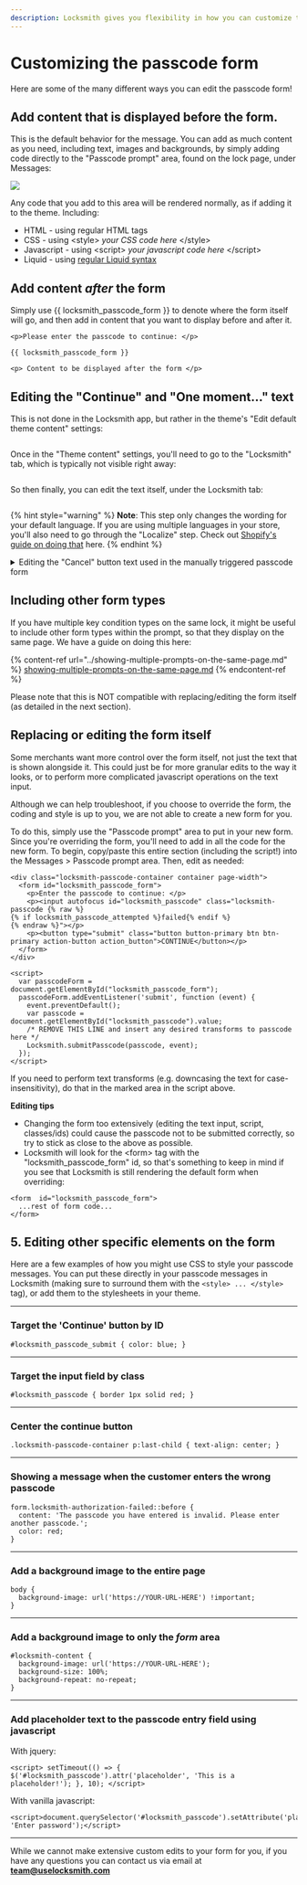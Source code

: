 ```yaml
---
description: Locksmith gives you flexibility in how you can customize the passcode form!
---
```


# Customizing the passcode form

Here are some of the many different ways you can edit the passcode form!

## Add content that is displayed before the form.

This is the default behavior for the message. You can add as much content as you need, including text, images and backgrounds, by simply adding code directly to the "Passcode prompt" area, found on the lock page, under Messages:

![](https://s3.amazonaws.com/helpscout.net/docs/assets/5ddd799f2c7d3a7e9ae472fc/images/6179b6139ccf62287e5f0638/file-A4L7rINXDU.png)

Any code that you add to this area will be rendered normally, as if adding it to the theme. Including:

* HTML - using regular HTML tags
* CSS - using \<style> _your CSS code here_ \</style>
* Javascript - using \<script> _your javascript code here_ \</script>
* Liquid - using [regular Liquid syntax](https://shopify.dev/api/liquid/basics)

## Add content _after_ the form

Simply use \{{ locksmith\_passcode\_form \}} to denote where the form itself will go, and then add in content that you want to display before and after it.

```
<p>Please enter the passcode to continue: </p>

{{ locksmith_passcode_form }}

<p> Content to be displayed after the form </p>
```

## Editing the "Continue" and "One moment..." text

This is not done in the Locksmith app, but rather in the theme's "Edit default theme content" settings:

<figure><img src="../../../.gitbook/assets/Screenshot 2023-11-14 at 1.22.30 PM.png" alt=""><figcaption></figcaption></figure>

Once in the "Theme content" settings, you'll need to go to the "Locksmith" tab, which is typically not visible right away:

<figure><img src="../../../.gitbook/assets/Screenshot 2023-11-14 at 1.23.24 PM.png" alt=""><figcaption></figcaption></figure>

So then finally, you can edit the text itself, under the Locksmith tab:

<figure><img src="../../../.gitbook/assets/Screenshot 2023-11-14 at 1.24.25 PM.png" alt=""><figcaption></figcaption></figure>

{% hint style="warning" %}
**Note**: This step only changes the wording for your default language. If you are using multiple languages in your store, you'll also need to go through the "Localize" step. Check out [Shopify's guide on doing that](https://help.shopify.com/en/manual/markets/languages/manage-languages) here.
{% endhint %}

<details>

<summary>Editing the "Cancel" button text used in the manually triggered passcode form</summary>

Locksmith's manual mode can be used to hide specific parts of your theme, such as the add-to-cart button, instead of hiding the entire product page. In this case, the passcode form needs to be 'manually triggered' to present the form to customers, using a custom passcode button.&#x20;

This is covered in our price hiding guide here: [Hiding product prices and/or the add to cart button](../../hiding-prices.md)

The manually triggered passcode form includes a 'Cancel' button that can be used to close the passcode form, revealing the product page again.

<img src="../../../.gitbook/assets/Passcode-manual-trigger-form-cancel-btn.png" alt="" data-size="original">

To edit the text for this button, some CSS will need to be added to the 'Passcode prompt' message field. The following example code can be used for that, replacing the 'Close' text with your own.

```
<style>
    .or-cancel a:nth-child(1) {
        visibility: hidden;
        position: relative;
    }
    .or-cancel a:nth-child(1):after {
        content: "Close";
        visibility: visible;
        position: absolute;
        top: 0;
        left: 0;
        color:black
    }
</style>
```



</details>

## Including other form types

If you have multiple key condition types on the same lock, it might be useful to include other form types within the prompt, so that they display on the same page. We have a guide on doing this here:

{% content-ref url="../showing-multiple-prompts-on-the-same-page.md" %}
[showing-multiple-prompts-on-the-same-page.md](../showing-multiple-prompts-on-the-same-page.md)
{% endcontent-ref %}

Please note that this is NOT compatible with replacing/editing the form itself (as detailed in the next section).&#x20;

## Replacing or editing the form itself

Some merchants want more control over the form itself, not just the text that is shown alongside it. This could just be for more granular edits to the way it looks, or to perform more complicated javascript operations on the text input.

Although we can help troubleshoot, if you choose to override the form, the coding and style is up to you, we are not able to create a new form for you.

To do this, simply use the "Passcode prompt" area to put in your new form. Since you're overriding the form, you'll need to add in all the code for the new form. To begin, copy/paste this entire section (including the script!) into the Messages > Passcode prompt area. Then, edit as needed:

```
<div class="locksmith-passcode-container container page-width">
  <form id="locksmith_passcode_form">
    <p>Enter the passcode to continue: </p>
    <p><input autofocus id="locksmith_passcode" class="locksmith-passcode {% raw %}
{% if locksmith_passcode_attempted %}failed{% endif %}
{% endraw %}"></p>
    <p><button type="submit" class="button button-primary btn btn-primary action-button action_button">CONTINUE</button></p>
  </form>
</div>

<script>
  var passcodeForm = document.getElementById("locksmith_passcode_form");
  passcodeForm.addEventListener('submit', function (event) {
    event.preventDefault();
    var passcode = document.getElementById("locksmith_passcode").value;
    /* REMOVE THIS LINE and insert any desired transforms to passcode here */
    Locksmith.submitPasscode(passcode, event);
  });
</script>
```

&#x20;If you need to perform text transforms (e.g. downcasing the text for case-insensitivity), do that in the marked area in the script above.

**Editing tips**

* Changing the form too extensively (editing the text input, script, classes/ids) could cause the passcode not to be submitted correctly, so try to stick as close to the above as possible.
* Locksmith will look for the \<form> tag with the "locksmith\_passcode\_form" id, so that's something to keep in mind if you see that Locksmith is still rendering the default form when overriding:

```
<form  id="locksmith_passcode_form">
  ...rest of form code...
</form>
```



## 5. Editing other specific elements on the form

Here are a few examples of how you might use CSS to style your passcode messages. You can put these directly in your passcode messages in Locksmith (making sure to surround them with the `<style> ... </style>` tag), or add them to the stylesheets in your theme.

***

### **Target the 'Continue' button by ID**

```
#locksmith_passcode_submit { color: blue; }
```

***

### **Target the input field by class**

```
#locksmith_passcode { border 1px solid red; }
```

***

### **Center the continue button**

```
.locksmith-passcode-container p:last-child { text-align: center; }
```

***

### **Showing a message when the customer enters the wrong passcode**

```
form.locksmith-authorization-failed::before {
  content: 'The passcode you have entered is invalid. Please enter another passcode.';
  color: red;
}
```

***

### **Add a background image to the entire page**

```
body {
  background-image: url('https://YOUR-URL-HERE') !important;
}
```

***

### **Add a background image to only the&#x20;**_**form**_**&#x20;area**

```
#locksmith-content {
  background-image: url('https://YOUR-URL-HERE');
  background-size: 100%;
  background-repeat: no-repeat;
}
```

***

### **Add placeholder text to the passcode entry field using javascript**

With jquery:

```
<script> setTimeout(() => { $('#locksmith_passcode').attr('placeholder', 'This is a placeholder!'); }, 10); </script>
```

With vanilla javascript:

```
<script>document.querySelector('#locksmith_passcode').setAttribute('placeholder', 'Enter password');</script>
```

***

While we cannot make extensive custom edits to your form for you, if you have any questions you can contact us via email at **team@uselocksmith.com**
